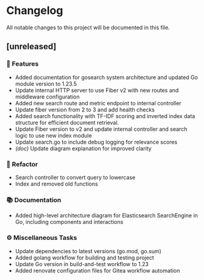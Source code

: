 # Changelog

All notable changes to this project will be documented in this file.

## [unreleased]

### 🚀 Features

- Added documentation for gosearch system architecture and updated Go module version to 1.23.5
- Update internal HTTP server to use Fiber v2 with new routes and middleware configuration
- Added new search route and metric endpoint to internal controller
- Update fiber version from 2 to 3 and add health checks
- Added search functionality with TF-IDF scoring and inverted index data structure for efficient document retrieval.
- Update Fiber version to v2 and update internal controller and search logic to use new index module
- Update search.go to include debug logging for relevance scores
- *(doc)* Update diagram explanation for improved clarity

### 🚜 Refactor

- Search controller to convert query to lowercase
- Index and removed old functions

### 📚 Documentation

- Added high-level architecture diagram for Elasticsearch SearchEngine in Go, including components and interactions

### ⚙️ Miscellaneous Tasks

- Update dependencies to latest versions (go.mod, go.sum)
- Added golang workflow for building and testing project
- Update Go version in build-and-test workflow to 1.23
- Added renovate configuration files for Gitea workflow automation

<!-- generated by git-cliff -->

